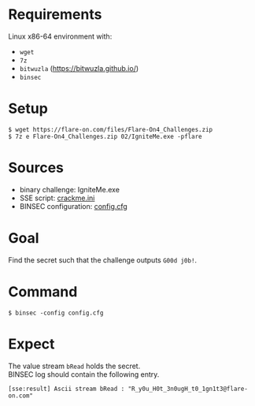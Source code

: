 # Requirements

Linux x86-64 environment with:
- `wget`
- `7z`
- `bitwuzla` (https://bitwuzla.github.io/)
- `binsec`

# Setup

```console
$ wget https://flare-on.com/files/Flare-On4_Challenges.zip
$ 7z e Flare-On4_Challenges.zip 02/IgniteMe.exe -pflare
```

# Sources

- binary challenge:     IgniteMe.exe
- SSE script:           [crackme.ini](./crackme.ini)
- BINSEC configuration: [config.cfg](./config.cfg)

# Goal

Find the secret such that the challenge outputs `G00d j0b!`.

# Command

```console
$ binsec -config config.cfg
```

# Expect

The value stream `bRead` holds the secret.  
BINSEC log should contain the following entry.

```console
[sse:result] Ascii stream bRead : "R_y0u_H0t_3n0ugH_t0_1gn1t3@flare-on.com"
```
